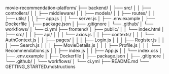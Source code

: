 movie-recommendation-platform/
├── backend/
│   ├── src/
│   │   ├── controllers/
│   │   ├── middleware/
│   │   ├── models/
│   │   ├── routes/
│   │   ├── utils/
│   │   ├── app.js
│   │   └── server.js
│   ├── .env.example
│   ├── Dockerfile
│   ├── package.json
│   ├── .gitignore
│   └── .github/
│       └── workflows/
│           └── ci.yml
├── frontend/
│   ├── public/
│   │   └── index.html
│   ├── src/
│   │   ├── api/
│   │   │   └── axios.js
│   │   ├── contexts/
│   │   │   └── AuthContext.js
│   │   ├── pages/
│   │   │   ├── Login.js
│   │   │   ├── Register.js
│   │   │   ├── Search.js
│   │   │   ├── MovieDetails.js
│   │   │   ├── Profile.js
│   │   │   └── Recommendations.js
│   │   ├── index.js
│   │   ├── App.js
│   │   └── index.css
│   ├── .env.example
│   ├── Dockerfile
│   ├── package.json
│   ├── .gitignore
│   └── .github/
│       └── workflows/
│           └── ci.yml
├── README.md
└── GETTING_STARTED.mdstructions


